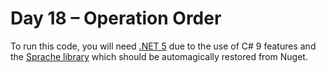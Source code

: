 # Day 18 – Operation Order

To run this code, you will need [.NET 5](https://dotnet.microsoft.com/download) due to the use of C# 9 features and the [Sprache library](https://github.com/sprache/Sprache) which should be automagically restored from Nuget.